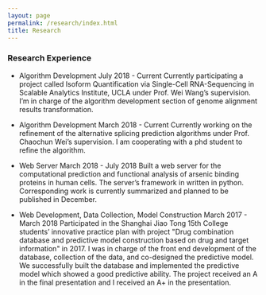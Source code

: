 ```yaml
---
layout: page
permalink: /research/index.html
title: Research
---
```

### Research Experience

- Algorithm Development  July 2018 - Current
Currently participating a project called Isoform Quantification via Single-Cell RNA-Sequencing in Scalable Analytics Institute, UCLA under Prof. Wei Wang’s supervision. I’m in charge of the algorithm development section of genome alignment results transformation. 

- Algorithm Development  March 2018 - Current
Currently working on the refinement of the alternative splicing prediction algorithms under Prof. Chaochun Wei’s supervision. I am cooperating with a phd student to refine the algorithm.

- Web Server  March 2018 - July 2018
Built a web server for the computational prediction and functional analysis of arsenic binding proteins in human cells. The server’s framework in written in python. Corresponding work is currently summarized and planned to be published in December.

- Web Development, Data Collection, Model Construction  March 2017 - March 2018
Participated in the Shanghai Jiao Tong 15th College students’ innovative practice plan with project "Drug combination database and predictive model construction based on drug and target information" in 2017. I was in charge of the front end development of the database, collection of the data, and co-designed the predictive model. We successfully built the database and implemented the predictive model which showed a good predictive ability. The project received an A in the final presentation and I received an A+ in the presentation.
